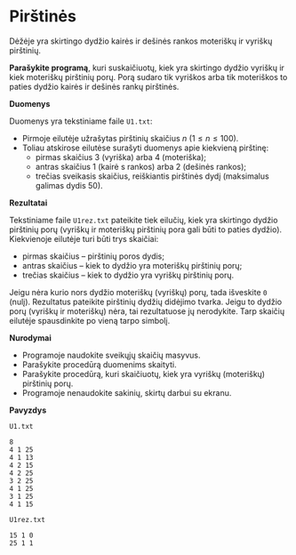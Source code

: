 Pirštinės
=========

Dėžėje yra skirtingo dydžio kairės ir dešinės rankos moteriškų ir vyriškų pirštinių.

**Parašykite programą**, kuri suskaičiuotų, kiek yra skirtingo dydžio vyriškų ir kiek moteriškų pirštinių porų. Porą sudaro tik vyriškos arba tik moteriškos to paties dydžio kairės ir dešinės rankų pirštinės.

**Duomenys**

Duomenys yra tekstiniame faile `U1.txt`:

- Pirmoje eilutėje užrašytas pirštinių skaičius $n\ (1 \leq n \leq 100)$.
- Toliau atskirose eilutėse surašyti duomenys apie kiekvieną pirštinę:
    * pirmas skaičius 3 (vyriška) arba 4 (moteriška);
    * antras skaičius 1 (kairė s rankos) arba 2 (dešinės rankos);
    * trečias sveikasis skaičius, reiškiantis pirštinės dydį (maksimalus galimas dydis 50).
    
**Rezultatai**

Tekstiniame faile `U1rez.txt` pateikite tiek eilučių, kiek yra skirtingo dydžio pirštinių porų (vyriškų ir moteriškų pirštinių pora gali būti to paties dydžio). Kiekvienoje eilutėje turi būti trys skaičiai:

- pirmas skaičius – pirštinių poros dydis;
- antras skaičius – kiek to dydžio yra moteriškų pirštinių porų;
- trečias skaičius – kiek to dydžio yra vyriškų pirštinių porų.

Jeigu nėra kurio nors dydžio moteriškų (vyriškų) porų, tada išveskite `0` (nulį). Rezultatus pateikite pirštinių dydžių didėjimo tvarka. Jeigu to dydžio porų (vyriškų ir moteriškų) nėra, tai rezultatuose jų nerodykite. Tarp skaičių eilutėje spausdinkite po vieną tarpo simbolį.

**Nurodymai**

- Programoje naudokite sveikųjų skaičių masyvus.
- Parašykite procedūrą duomenims skaityti.
- Parašykite procedūrą, kuri skaičiuotų, kiek yra vyriškų (moteriškų) pirštinių porų.
- Programoje nenaudokite sakinių, skirtų darbui su ekranu.

**Pavyzdys**

`U1.txt`

```
8
4 1 25
4 1 13
4 2 15
4 2 25
3 2 25
4 1 25
3 1 25
4 1 15
```

`U1rez.txt`

```
15 1 0
25 1 1
```